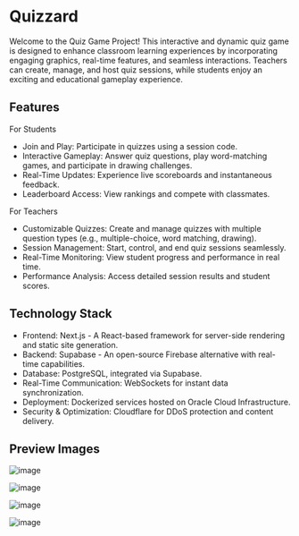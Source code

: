 # Quizzard

Welcome to the Quiz Game Project! This interactive and dynamic quiz game is designed to enhance classroom learning experiences by incorporating engaging graphics, real-time features, and seamless interactions. Teachers can create, manage, and host quiz sessions, while students enjoy an exciting and educational gameplay experience.

## Features

For Students

- Join and Play: Participate in quizzes using a session code.
- Interactive Gameplay: Answer quiz questions, play word-matching games, and participate in drawing challenges.
- Real-Time Updates: Experience live scoreboards and instantaneous feedback.
- Leaderboard Access: View rankings and compete with classmates.

For Teachers

- Customizable Quizzes: Create and manage quizzes with multiple question types (e.g., multiple-choice, word matching, drawing).
- Session Management: Start, control, and end quiz sessions seamlessly.
- Real-Time Monitoring: View student progress and performance in real time.
- Performance Analysis: Access detailed session results and student scores.

## Technology Stack

- Frontend: Next.js - A React-based framework for server-side rendering and static site generation.
- Backend: Supabase - An open-source Firebase alternative with real-time capabilities.
- Database: PostgreSQL, integrated via Supabase.
- Real-Time Communication: WebSockets for instant data synchronization.
- Deployment: Dockerized services hosted on Oracle Cloud Infrastructure.
- Security & Optimization: Cloudflare for DDoS protection and content delivery.

## Preview Images

![image](https://github.com/user-attachments/assets/07cbf04e-597a-47cf-b032-6bfc56cca578)

![image](https://github.com/user-attachments/assets/41e01946-308d-4b69-bce6-c5616af10ed1)

![image](https://github.com/user-attachments/assets/4d21cd30-836f-4b29-9a21-293db14b78b6)

![image](https://github.com/user-attachments/assets/a542c118-10f8-4462-b424-f6a653c7ba39)
